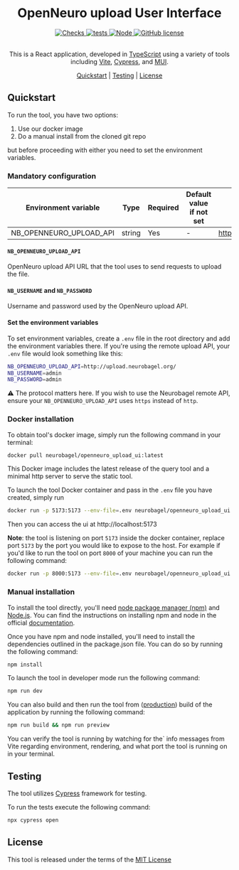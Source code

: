 <div align="center">

# OpenNeuro upload User Interface

<div>
    <a href="https://github.com/neurobagel/ui/actions/workflows/tests.yaml">
        <img src="https://img.shields.io/github/actions/workflow/status/neurobagel/ui/checks.yaml?color=BDB76B&label=checks&style=flat-square" alt="Checks">
    </a>
    <a href="https://github.com/neurobagel/ui/actions/workflows/test.yaml">
        <img src="https://img.shields.io/github/actions/workflow/status/neurobagel/ui/tests.yaml?color=8FBC8F&label=e2e test&style=flat-square" alt="tests">
    </a>
    <a href="https://nodejs.org/en//">
        <img src="https://img.shields.io/badge/node-20.9-CD5C5C?style=flat-square" alt="Node">
    <a href="LICENSE">
        <img src="https://img.shields.io/github/license/neurobagel/ui?color=4682B4&style=flat-square" alt="GitHub license">
    </a>
</div>
<br>

This is a React application, developed in [TypeScript](https://www.typescriptlang.org/) using a variety of tools including [Vite](https://vitejs.dev/), [Cypress](https://www.cypress.io/), and [MUI](https://mui.com/).

[Quickstart](#quickstart) |
[Testing](#testing) |
[License](#license)

</div>

## Quickstart

To run the tool, you have two options:

1. Use our docker image
2. Do a manual install from the cloned git repo

but before proceeding with either you need to set the environment variables.

### Mandatory configuration

| Environment variable    | Type   | Required | Default value if not set | Example                |
| ----------------------- | ------ | -------- | ------------------------ | ---------------------- |
| NB_OPENNEURO_UPLOAD_API | string | Yes      | -                        | http://127.0.0.1:8000/ |

#### `NB_OPENNEURO_UPLOAD_API`

OpenNeuro upload API URL that the tool uses to send requests to upload the file.

#### `NB_USERNAME` and `NB_PASSWORD`

Username and password used by the OpenNeuro upload API.

#### Set the environment variables

To set environment variables, create a `.env` file in the root directory and add the environment variables there. If you're using the remote upload API, your `.env` file would look something like this:

```bash
NB_OPENNEURO_UPLOAD_API=http://upload.neurobagel.org/
NB_USERNAME=admin
NB_PASSWORD=admin
```

:warning: The protocol matters here.
If you wish to use the Neurobagel remote API, ensure your `NB_OPENNEURO_UPLOAD_API` uses `https` instead of `http`.

### Docker installation

To obtain tool's docker image, simply run the following command in your terminal:

```bash
docker pull neurobagel/openneuro_upload_ui:latest
```

This Docker image includes the latest release of the query tool and a minimal http server to serve the static tool.

To launch the tool Docker container and pass in the `.env` file you have created, simply run

```bash
docker run -p 5173:5173 --env-file=.env neurobagel/openneuro_upload_ui:latest
```

Then you can access the ui at http://localhost:5173

**Note**: the tool is listening on port `5173` inside the docker container,
replace port `5173` by the port you would like to expose to the host.
For example if you'd like to run the tool on port `8000` of your machine you can run the following command:

```bash
docker run -p 8000:5173 --env-file=.env neurobagel/openneuro_upload_ui:latest
```

### Manual installation

To install the tool directly, you'll need [node package manager (npm)](https://www.npmjs.com/) and [Node.js](https://nodejs.org/en/).
You can find the instructions on installing npm and node in the official [documentation](https://docs.npmjs.com/downloading-and-installing-node-js-and-npm).

Once you have npm and node installed, you'll need to install the dependencies outlined in the package.json file.
You can do so by running the following command:

```bash
npm install
```

To launch the tool in developer mode run the following command:

```bash
npm run dev
```

You can also build and then run the tool from ([production](https://vitejs.dev/guide/build)) build of the application by running the following command:

```bash
npm run build && npm run preview
```

You can verify the tool is running by watching for the` info messages from Vite regarding environment, rendering, and what port the tool is running on in your terminal.

## Testing

The tool utilizes [Cypress](https://www.cypress.io/) framework for testing.

To run the tests execute the following command:

```bash
npx cypress open
```

## License

This tool is released under the terms of the [MIT License](LICENSE)
